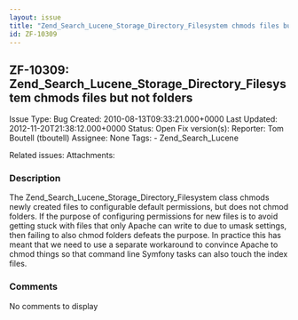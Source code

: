 ```yaml
---
layout: issue
title: "Zend_Search_Lucene_Storage_Directory_Filesystem chmods files but not folders"
id: ZF-10309
---
```


ZF-10309: Zend\_Search\_Lucene\_Storage\_Directory\_Filesystem chmods files but not folders
-------------------------------------------------------------------------------------------

 Issue Type: Bug Created: 2010-08-13T09:33:21.000+0000 Last Updated: 2012-11-20T21:38:12.000+0000 Status: Open Fix version(s): 
 Reporter:  Tom Boutell (tboutell)  Assignee:  None  Tags: - Zend\_Search\_Lucene
 
 Related issues: 
 Attachments: 
### Description

The Zend\_Search\_Lucene\_Storage\_Directory\_Filesystem class chmods newly created files to configurable default permissions, but does not chmod folders. If the purpose of configuring permissions for new files is to avoid getting stuck with files that only Apache can write to due to umask settings, then failing to also chmod folders defeats the purpose. In practice this has meant that we need to use a separate workaround to convince Apache to chmod things so that command line Symfony tasks can also touch the index files.

 

 

### Comments

No comments to display